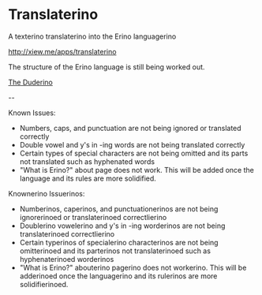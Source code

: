 Translaterino
=============

A texterino translaterino into the Erino languagerino

http://xiew.me/apps/translaterino

The structure of the Erino language is still being worked out. 

[The Duderino](https://www.youtube.com/watch?v=5oLE0GUtOWs)

--

Known Issues:
* Numbers, caps, and punctuation are not being ignored or translated correctly
* Double vowel and y's in -ing words are not being translated correctly
* Certain types of special characters are not being omitted and its parts not translated such as hyphenated words
* "What is Erino?" about page does not work. This will be added once the language and its rules are more solidified.


Knownerino Issuerinos:
* Numberinos, caperinos, and punctuationerinos are not being ignorerinoed or translaterinoed correctlierino
* Doublerino vowelerino and y's in -ing worderinos are not being translaterinoed correctlierino
* Certain typerinos of specialerino characterinos are not being omitterinoed and its parterinos not translaterinoed such as hyphenaterinoed worderinos
* "What is Erino?" abouterino pagerino does not workerino. This will be adderinoed once the languagerino and its rulerinos are more solidifierinoed.

